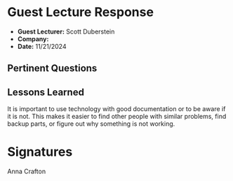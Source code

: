 # Guest Lecture Response
* **Guest Lecturer:** Scott Duberstein
* **Company:** 
* **Date:** 11/21/2024

## Pertinent Questions

## Lessons Learned

It is important to use technology with good documentation or to be aware if it is not. This makes it easier to find other people with similar problems, find backup parts, or figure out why something is not working. 

# Signatures
Anna Crafton
